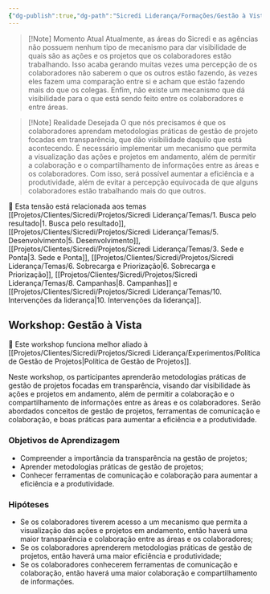 ```yaml
---
{"dg-publish":true,"dg-path":"Sicredi Liderança/Formações/Gestão à Vista.md","permalink":"/Sicredi Liderança/Formações/Gestão à Vista/"}
---
```



> [!Note] Momento Atual
> Atualmente, as áreas do Sicredi e as agências não possuem nenhum tipo de mecanismo para dar visibilidade de quais são as ações e os projetos que os colaboradores estão trabalhando. Isso acaba gerando muitas vezes uma percepção de os colaboradores não saberem o que os outros estão fazendo, às vezes eles fazem uma comparação entre si e acham que estão fazendo mais do que os colegas. Enfim, não existe um mecanismo que dá visibilidade para o que está sendo feito entre os colaboradores e entre áreas.

> [!Note] Realidade Desejada
> O que nós precisamos é que os colaboradores aprendam metodologias práticas de gestão de projeto focadas em transparência, que dão visibilidade daquilo que está acontecendo. É necessário implementar um mecanismo que permita a visualização das ações e projetos em andamento, além de permitir a colaboração e o compartilhamento de informações entre as áreas e os colaboradores. Com isso, será possível aumentar a eficiência e a produtividade, além de evitar a percepção equivocada de que alguns colaboradores estão trabalhando mais do que outros.

🔗 Esta tensão está relacionada aos temas [[Projetos/Clientes/Sicredi/Projetos/Sicredi Liderança/Temas/1. Busca pelo resultado\|1. Busca pelo resultado]], [[Projetos/Clientes/Sicredi/Projetos/Sicredi Liderança/Temas/5. Desenvolvimento\|5. Desenvolvimento]], [[Projetos/Clientes/Sicredi/Projetos/Sicredi Liderança/Temas/3. Sede e Ponta\|3. Sede e Ponta]], [[Projetos/Clientes/Sicredi/Projetos/Sicredi Liderança/Temas/6. Sobrecarga e Priorização\|6. Sobrecarga e Priorização]], [[Projetos/Clientes/Sicredi/Projetos/Sicredi Liderança/Temas/8. Campanhas\|8. Campanhas]] e [[Projetos/Clientes/Sicredi/Projetos/Sicredi Liderança/Temas/10. Intervenções da liderança\|10. Intervenções da liderança]].

## Workshop: Gestão à Vista

🔗 Este workshop funciona melhor aliado à [[Projetos/Clientes/Sicredi/Projetos/Sicredi Liderança/Experimentos/Política de Gestão de Projetos\|Política de Gestão de Projetos]].

Neste workshop, os participantes aprenderão metodologias práticas de gestão de projetos focadas em transparência, visando dar visibilidade às ações e projetos em andamento, além de permitir a colaboração e o compartilhamento de informações entre as áreas e os colaboradores. Serão abordados conceitos de gestão de projetos, ferramentas de comunicação e colaboração, e boas práticas para aumentar a eficiência e a produtividade.

### Objetivos de Aprendizagem
- Compreender a importância da transparência na gestão de projetos;
- Aprender metodologias práticas de gestão de projetos;
- Conhecer ferramentas de comunicação e colaboração para aumentar a eficiência e a produtividade.

### Hipóteses
- Se os colaboradores tiverem acesso a um mecanismo que permita a visualização das ações e projetos em andamento, então haverá uma maior transparência e colaboração entre as áreas e os colaboradores;
- Se os colaboradores aprenderem metodologias práticas de gestão de projetos, então haverá uma maior eficiência e produtividade;
- Se os colaboradores conhecerem ferramentas de comunicação e colaboração, então haverá uma maior colaboração e compartilhamento de informações.

